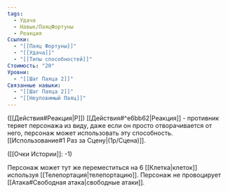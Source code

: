 ```yaml
---
tags:
  - Удача
  - Навык/ПаяцФортуны
  - Реакция
Ссылки:
  - "[[Паяц Фортуны]]"
  - "[[Удача]]"
  - "[[Типы способностей]]"
Стоимость: "20"
Уровни:
  - "[[Шаг Паяца 2]]"
Связанные навыки:
  - "[[Шаг Паяца 2]]"
  - "[[Неуловимый Паяц]]"
---
```

([[Действия#Реакция|Р]]) [[Действия#^e6bb62|Реакция]] - противник теряет персонажа из виду, даже если он просто отворачивается от него, персонаж может использовать эту способность. [[Использование#1 Раз за Сцену|(1р/Сцена)]].

([[Очки Истории]]: -1)

Персонаж может тут же переместиться на 6 [[Клетка|клеток]] используя [[Телепортация|телепортацию]]. Персонаж не провоцирует [[Атака#Свободная атака|свободные атаки]]. 